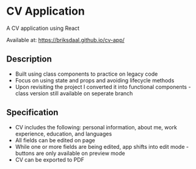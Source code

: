 # CV Application
A CV application using React

Available at:
https://briksdaal.github.io/cv-app/

## Description
- Built using class components to practice on legacy code
- Focus on using state and props and avoiding lifecycle methods
- Upon revisiting the project I converted it into functional components - class version still available on seperate branch

## Specification
- CV includes the following: personal information, about me, work experience, education, and languages
- All fields can be edited on page
- While one or more fields are being edited, app shifts into edit mode - buttons are only available on preview mode
- CV can be exported to PDF